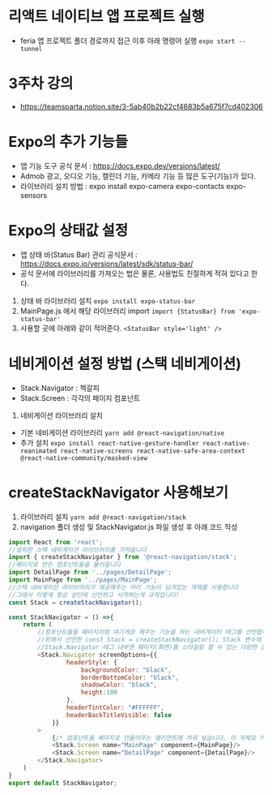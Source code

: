 # 리액트 네이티브 앱 프로젝트 실행
- feria 앱 프로젝트 폴더 경로까지 접근 이후 아래 명령어 실행
```expo start --tunnel```

# 3주차 강의
- https://teamsparta.notion.site/3-5ab40b2b22cf4683b5a675f7cd402306

# Expo의 추가 기능들
- 앱 기능 도구 공식 문서 : https://docs.expo.dev/versions/latest/
- Admob 광고, 오디오 기능, 캘린더 기능, 카메라 기능 등 많은 도구(기능)가 있다.
- 라이브러리 설치 방법 : expo install expo-camera expo-contacts expo-sensors

# Expo의 상태값 설정
- 앱 상태 바(Status Bar) 관리 공식문서 : https://docs.expo.io/versions/latest/sdk/status-bar/
- 공식 문서에 라이브러리를 가져오는 법은 물론, 사용법도 친절하게 적혀 있다고 한다.

1. 상태 바 라이브러리 설치
`expo install expo-status-bar`
2. MainPage.js 에서 해당 라이브러리 import
`import {StatusBar} from 'expo-status-bar'`
3. 사용할 곳에 아래와 같이 적어준다.
`<StatusBar style='light' />`

# 네비게이션 설정 방법 (스택 네비게이션)
- Stack.Navigator : 책갈피
- Stack.Screen : 각각의 페이지 컴포넌트
1. 네비게이션 라이브러리 설치
- 기본 네비게이션 라이브러리
`yarn add @react-navigation/native`
- 추가 설치
`expo install react-native-gesture-handler react-native-reanimated react-native-screens react-native-safe-area-context @react-native-community/masked-view`

# createStackNavigator 사용해보기
1. 라이브러리 설치
`yarn add @react-navigation/stack`
2. navigation 폴더 생성 및 StackNavigator.js 파일 생성 후 아래 코드 작성
```js
import React from 'react';
//설치한 스택 네비게이션 라이브러리를 가져옵니다
import { createStackNavigator } from '@react-navigation/stack';
//페이지로 만든 컴포넌트들을 불러옵니다
import DetailPage from '../pages/DetailPage';
import MainPage from '../pages/MainPage';
//스택 네비게이션 라이브러리가 제공해주는 여러 기능이 담겨있는 객체를 사용합니다
//그래서 이렇게 항상 상단에 선언하고 시작하는게 규칙입니다!
const Stack = createStackNavigator();

const StackNavigator = () =>{
    return (
        //컴포넌트들을 페이지처럼 여기게끔 해주는 기능을 하는 네비게이터 태그를 선언합니다.
        //위에서 선언한 const Stack = createStackNavigator(); Stack 변수에 들어있는 태그를 꺼내 사용합니다.
        //Stack.Navigator 태그 내부엔 페이지(화면)를 스타일링 할 수 있는 다양한 옵션들이 담겨 있습니다.
        <Stack.Navigator screenOptions={{
                headerStyle: {
                    backgroundColor: "black",
                    borderBottomColor: "black",
                    shadowColor: "black",
                    height:100
                },
                headerTintColor: "#FFFFFF",
                headerBackTitleVisible: false
            }}
        >
            {/* 컴포넌트를 페이지로 만들어주는 엘리먼트에 끼워 넣습니다. 이 자체로 이제 페이지 기능을 합니다*/}
            <Stack.Screen name="MainPage" component={MainPage}/>
            <Stack.Screen name="DetailPage" component={DetailPage}/>
        </Stack.Navigator>
    )
}
export default StackNavigator;
```